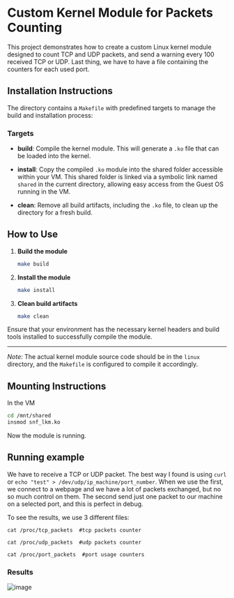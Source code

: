 # Custom Kernel Module for Packets Counting

This project demonstrates how to create a custom Linux kernel module designed to count TCP and UDP packets, and send a warning every 100 received TCP or UDP. Last thing, we have to have a file containing the counters for each used port. 

## Installation Instructions

The directory contains a `Makefile` with predefined targets to manage the build and installation process:

### Targets

- **build**: Compile the kernel module. This will generate a `.ko` file that can be loaded into the kernel.
  
- **install**: Copy the compiled `.ko` module into the shared folder accessible within your VM. This shared folder is linked via a symbolic link named `shared` in the current directory, allowing easy access from the Guest OS running in the VM.
  
- **clean**: Remove all build artifacts, including the `.ko` file, to clean up the directory for a fresh build.

## How to Use

1. **Build the module**

   ```bash
   make build
   ```

2. **Install the module**

   ```bash
   make install
   ```

3. **Clean build artifacts**

   ```bash
   make clean
   ```

Ensure that your environment has the necessary kernel headers and build tools installed to successfully compile the module.

---

*Note:* The actual kernel module source code should be in the `linux` directory, and the `Makefile` is configured to compile it accordingly.


## Mounting Instructions

In the VM

   ```bash
   cd /mnt/shared
   insmod snf_lkm.ko
   ```

Now the module is running.

## Running example

We have to receive a TCP or UDP packet. The best way I found is using ```curl``` or ```echo "test" > /dev/udp/ip_machine/port_number```. When we use the first, we connect to a webpage and we have a lot of packets exchanged, but no so much control on them. The second send just one packet to our machine on a selected port, and this is perfect in debug. 

To see the results, we use 3 different files:

```cat /proc/tcp_packets  #tcp packets counter``` 

```cat /proc/udp_packets  #udp packets counter```

```cat /proc/port_packets  #port usage counters```

### Results
![image](result.png)
